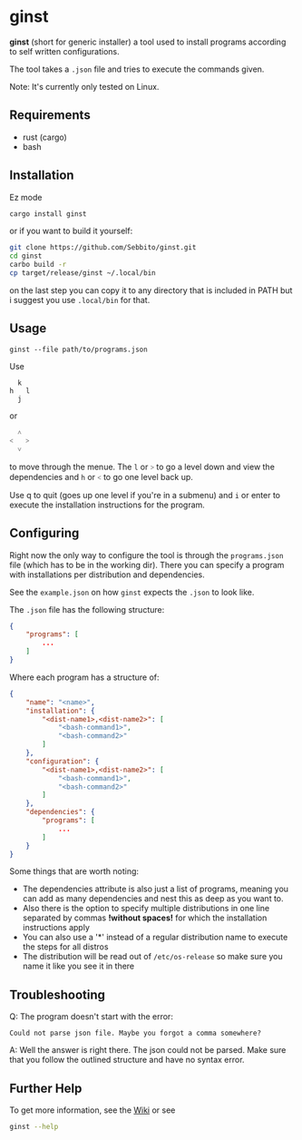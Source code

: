 # ginst

**ginst** (short for generic installer) a tool used to install programs according to self written configurations.

The tool takes a `.json` file and tries to execute the commands given.

Note: It's currently only tested on Linux.

## Requirements

-  rust (cargo)
-  bash

## Installation

Ez mode

```bash
cargo install ginst
```

or if you want to build it yourself:

```bash
git clone https://github.com/Sebbito/ginst.git
cd ginst
carbo build -r
cp target/release/ginst ~/.local/bin
```

on the last step you can copy it to any directory that is included in PATH but i suggest you use `.local/bin` for that.

## Usage

`ginst --file path/to/programs.json`

Use
```
  k
h   l
  j
```
or 

```
  ˄
˂   ˃
  ˅
```
to move through the menue.
The `l` or `˃` to go a level down and view the dependencies and `h` or `˂` to go one level back up.

Use q to quit (goes up one level if you're in a submenu) and `i` or enter to execute the installation instructions for the program.

## Configuring

Right now the only way to configure the tool is through the `programs.json` file (which has to be in the working dir). There you can specify a program with installations per distribution and dependencies.

See the `example.json` on how `ginst` expects the `.json` to look like.

The `.json` file has the following structure:

```json
{
    "programs": [
        ...
    ]
}
```

Where each program has a structure of:

```json
{
    "name": "<name>",
    "installation": {
        "<dist-name1>,<dist-name2>": [
            "<bash-command1>",
            "<bash-command2>"
        ]
    },
    "configuration": {
        "<dist-name1>,<dist-name2>": [
            "<bash-command1>",
            "<bash-command2>"
        ]
    },
    "dependencies": {
        "programs": [
            ...
        ]
    }
}
```

Some things that are worth noting:

-  The dependencies attribute is also just a list of programs, meaning you can add as many dependencies and nest this as deep as you want to.
-  Also there is the option to specify multiple distributions in one line separated by commas **!without spaces!** for which the installation instructions apply
-  You can also use a '\*' instead of a regular distribution name to execute the steps for all distros
-  The distribution will be read out of `/etc/os-release` so make sure you name it like you see it in there

## Troubleshooting

Q: The program doesn't start with the error:

`Could not parse json file. Maybe you forgot a comma somewhere?`

A: Well the answer is right there. The json could not be parsed. Make sure that you follow the outlined structure and have no syntax error.

## Further Help

To get more information, see the [Wiki](https://github.com/Sebbito/ginst/wiki) or see

```bash
ginst --help
```
